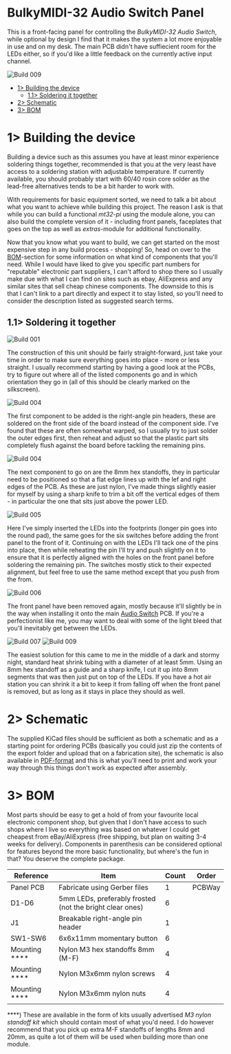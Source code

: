 # BulkyMIDI-32 Audio Switch Panel
This is a front-facing panel for controlling the *BulkyMIDI-32 Audio Switch*, while optional by design I find that it makes the system a lot more enjoyable in use and on my desk. The main PCB didn't have suffiecient room for the LEDs either, so if you'd like a little feedback on the currently active input channel. 

![Build 009](https://github.com/tebl/BulkyMIDI-32/raw/main/gallery/build_audio_switch_panel_009.jpg)

- [1> Building the device](#1-building-the-device)
  - [1.1> Soldering it together](#11-soldering-it-together)
- [2> Schematic](#2-schematic)
- [3> BOM](#3-bom)

# 1> Building the device
Building a device such as this assumes you have at least minor experience soldering things together, recommended is that you at the very least have access to a soldering station with adjustable temperature. If currently available, you should probably start with 60/40 rosin core solder as the lead-free alternatives tends to be a bit harder to work with.

With requirements for basic equipment sorted, we need to talk a bit about what you want to achieve while building this project. The reason I ask is that while you can build a functional *mt32-pi* using the module alone, you can also build the complete version of it - including front panels, faceplates that goes on the top as well as *extras*-module for additional functionality. 

Now that you know what you want to build, we can get started on the most expensive step in any build process - shopping! So, head on over to the [BOM](#3-bom)-section for some information on what kind of components that you'll need. While I would have liked to give you specific part numbers for "reputable" electronic part suppliers, I can't afford to shop there so I usually make due with what I can find on sites such as ebay, AliExpress and any similar sites that sell cheap chinese components. The downside to this is that I can't link to a part directly and expect it to stay listed, so you'll need to consider the description listed as suggested search terms.

## 1.1> Soldering it together
![Build 001](https://github.com/tebl/BulkyMIDI-32/raw/main/gallery/build_audio_switch_panel_001.jpg)

The construction of this unit should be fairly straight-forward, just take your time in order to make sure everything goes into place - more or less straight. I usually recommend starting by having a good look at the PCBs, try to figure out where all of the listed components go and in which orientation they go in (all of this should be clearly marked on the silkscreen). 

![Build 004](https://github.com/tebl/BulkyMIDI-32/raw/main/gallery/build_audio_switch_panel_003.jpg)

The first component to be added is the right-angle pin headers, these are soldered on the front side of the board instead of the component side. I've found that these are often somewhat warped, so I usually try to just solder the outer edges first, then reheat and adjust so that the plastic part sits completely flush against the board before tackling the remaining pins.

![Build 004](https://github.com/tebl/BulkyMIDI-32/raw/main/gallery/build_audio_switch_panel_004.jpg)

The next component to go on are the 8mm hex standoffs, they in particular need to be positioned so that a flat edge lines up with the lef and right edges of the PCB. As these are just nylon, I've made things slightly easier for myself by using a sharp knife to trim a bit off the vertical edges of them - in particular the one that sits just above the power LED.

![Build 005](https://github.com/tebl/BulkyMIDI-32/raw/main/gallery/build_audio_switch_panel_005.jpg)

Here I've simply inserted the LEDs into the footprints (longer pin goes into the round pad), the same goes for the six switches before adding the front panel to the front of it.  Continuing on with the LEDs I'll tack one of the pins into place, then while reheating the pin I'll try and push slightly on it to ensure that it is perfectly aligned with the holes on the front panel before soldering the remaining pin. The switches mostly stick to their expected alignment, but feel free to use the same method except that you push from the from.

![Build 006](https://github.com/tebl/BulkyMIDI-32/raw/main/gallery/build_audio_switch_panel_006.jpg)

The front panel have been removed again, mostly because it'll slightly be in the way when installing it onto the main [Audio Switch](https://github.com/tebl/BulkyMIDI-32/tree/main/BulkyMIDI-32%20Audio%20Switch) PCB. If you're a perfectionist like me, you may want to deal with some of the light bleed that you'll inevitably get between the LEDs.

![Build 007](https://github.com/tebl/BulkyMIDI-32/raw/main/gallery/build_audio_switch_panel_007.jpg)
![Build 009](https://github.com/tebl/BulkyMIDI-32/raw/main/gallery/build_audio_switch_panel_009.jpg)

The easiest solution for this came to me in the middle of a dark and stormy night, standard heat shrink tubing with a diameter of at least 5mm. Using an 8mm hex standoff as a guide and a sharp knife, I cut it up into 8mm segments that was then just put on top of the LEDs. If you have a hot air station you can shrink it a bit to keep it from falling off when the front panel is removed, but as long as it stays in place they should as well. 

# 2> Schematic
The supplied KiCad files should be sufficient as both a schematic and as a  starting point for ordering PCBs (basically you could just zip the contents of the export folder and upload that on a fabrication site), the schematic is also available in [PDF-format](https://github.com/tebl/BulkyMIDI-32/tree/main/documentation/schematic) and this is what you'll need to print and work your way through this things don't work as expected after assembly.


# 3> BOM
Most parts should be easy to get a hold of from your favourite local electronic component shop, but given that I don't have access to such shops where I live so everything was based on whatever I could get cheapest from eBay/AliExpress (free shipping, but plan on waiting 3-4 weeks for delivery). Components in parenthesis can be considered optional for features beyond the more basic functionality, but where's the fun in that? You deserve the complete package.

| Reference             | Item                                                              | Count | Order  |
| --------------------- | ----------------------------------------------------------------- | ----- | ------ |
| Panel PCB             | Fabricate using Gerber files                                      |     1 | PCBWay
| D1-D6                 | 5mm LEDs, preferably frosted (not the bright clear ones)          |     6 |
| J1                    | Breakable right-angle pin header                                  |     1 |
| SW1-SW6               | 6x6x11mm momentary button                                         |     6 |
| Mounting ****         | Nylon M3 hex standoffs 8mm (M-F)                                  |     4 |
| Mounting ****         | Nylon M3x6mm nylon screws                                         |     4 |
| Mounting ****         | Nylon M3x6mm nylon nuts                                           |     4 |

****) These are available in the form of kits usually advertised *M3 nylon standoff kit* which should contain most of what you'd need. I do however recommend that you pick up extra M-F standoffs of lengths 8mm and 20mm, as quite a lot of them will be used when building more than one module.